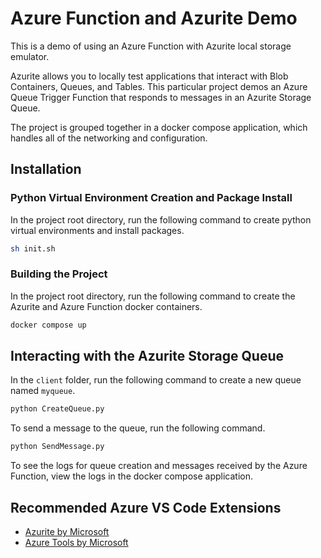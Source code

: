 # Azure Function and Azurite Demo

This is a demo of using an Azure Function with Azurite local storage emulator.

Azurite allows you to locally test applications that interact with Blob Containers, Queues, and Tables. This particular project demos an Azure Queue Trigger Function that responds to messages in an Azurite Storage Queue.

The project is grouped together in a docker compose application, which handles all of the networking and configuration.

## Installation

### Python Virtual Environment Creation and Package Install

In the project root directory, run the following command to create python virtual environments and install packages.

```sh
sh init.sh
```

### Building the Project

In the project root directory, run the following command to create the Azurite and Azure Function docker containers.

```sh
docker compose up
```

## Interacting with the Azurite Storage Queue

In the `client` folder, run the following command to create a new queue named `myqueue`.

```python
python CreateQueue.py
```

To send a message to the queue, run the following command.

```python
python SendMessage.py
```

To see the logs for queue creation and messages received by the Azure Function, view the logs in the docker compose application.

## Recommended Azure VS Code Extensions
- [Azurite by Microsoft](https://marketplace.visualstudio.com/items?itemName=Azurite.azurite)
- [Azure Tools by Microsoft](https://marketplace.visualstudio.com/items?itemName=ms-vscode.vscode-node-azure-pack)

